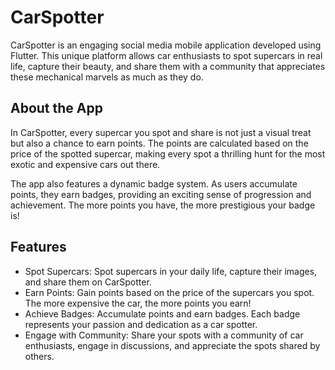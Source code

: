 # CarSpotter
CarSpotter is an engaging social media mobile application developed using Flutter. This unique platform allows car enthusiasts to spot supercars in real life, capture their beauty, and share them with a community that appreciates these mechanical marvels as much as they do.
 
## About the App
In CarSpotter, every supercar you spot and share is not just a visual treat but also a chance to earn points. The points are calculated based on the price of the spotted supercar, making every spot a thrilling hunt for the most exotic and expensive cars out there.

The app also features a dynamic badge system. As users accumulate points, they earn badges, providing an exciting sense of progression and achievement. The more points you have, the more prestigious your badge is!

## Features
- Spot Supercars: Spot supercars in your daily life, capture their images, and share them on CarSpotter.
- Earn Points: Gain points based on the price of the supercars you spot. The more expensive the car, the more points you earn!
- Achieve Badges: Accumulate points and earn badges. Each badge represents your passion and dedication as a car spotter.
- Engage with Community: Share your spots with a community of car enthusiasts, engage in discussions, and appreciate the spots shared by others.
